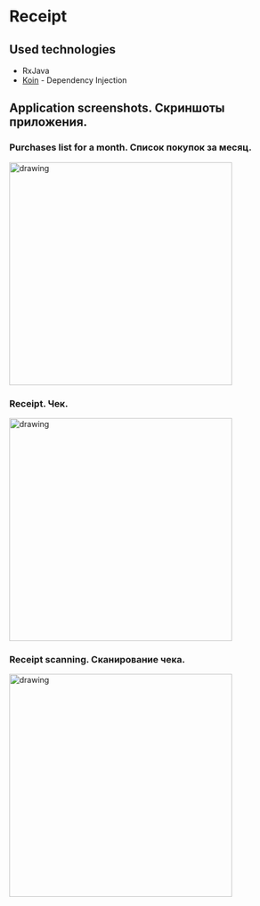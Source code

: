 # Receipt

## Used technologies
- RxJava
- [Koin](https://insert-koin.io/) - Dependency Injection

## Application screenshots. Скриншоты приложения.

### Purchases list for a month. Список покупок за месяц.
<img src="https://pp.userapi.com/c845522/v845522990/1ee96b/MnUgVEcH5rw.jpg" alt="drawing" width="400"/>

### Receipt. Чек.
<img src="https://pp.userapi.com/c848616/v848616990/17e0c5/mf0Gsw2LMw8.jpg" alt="drawing" width="400"/>

### Receipt scanning. Сканирование чека.
<img src="https://pp.userapi.com/c845524/v845524990/1fdd3a/jDH4vZhzScY.jpg" alt="drawing" width="400"/>

